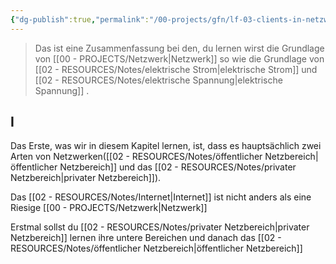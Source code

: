 ```yaml
---
{"dg-publish":true,"permalink":"/00-projects/gfn/lf-03-clients-in-netzwerk-einbinden/","tags":["inProgress","netzwerk","GFN"],"noteIcon":"","updated":"2024-06-17T06:29:55.169+02:00"}
---
```


> Das ist eine Zusammenfassung bei den, du  lernen wirst die Grundlage von [[00 - PROJECTS/Netzwerk\|Netzwerk]]  so wie die Grundlage von [[02 - RESOURCES/Notes/elektrische Strom\|elektrische Strom]] und [[02 - RESOURCES/Notes/elektrische Spannung\|elektrische Spannung]] .
## I
Das Erste, was wir in diesem Kapitel lernen, ist, dass es hauptsächlich zwei Arten von Netzwerken([[02 - RESOURCES/Notes/öffentlicher Netzbereich\|öffentlicher Netzbereich]] und das [[02 - RESOURCES/Notes/privater Netzbereich\|privater Netzbereich]]).

Das [[02 - RESOURCES/Notes/Internet\|Internet]] ist nicht anders als eine Riesige [[00 - PROJECTS/Netzwerk\|Netzwerk]]

Erstmal sollst du [[02 - RESOURCES/Notes/privater Netzbereich\|privater Netzbereich]] lernen ihre untere Bereichen und danach das [[02 - RESOURCES/Notes/öffentlicher Netzbereich\|öffentlicher Netzbereich]]
